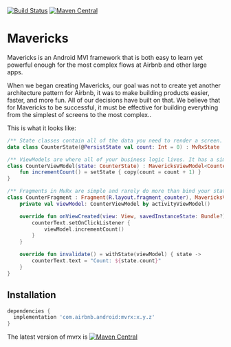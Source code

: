 [![Build Status](https://travis-ci.com/airbnb/MvRx.svg?branch=master)](https://travis-ci.com/github/airbnb/MvRx)
[![Maven Central](https://maven-badges.herokuapp.com/maven-central/com.airbnb.android/mvrx/badge.svg)](https://maven-badges.herokuapp.com/maven-central/com.airbnb.android/mvrx)

# Mavericks

Mavericks is an Android MVI framework that is both easy to learn yet powerful enough for the most complex flows at Airbnb and other large apps.

When we began creating Mavericks, our goal was not to create yet another architecture pattern for Airbnb, it was to make building products easier, faster, and more fun. All of our decisions have built on that. We believe that for Mavericks to be successful, it must be effective for building everything from the simplest of screens to the most complex..

This is what it looks like:
```kotlin
/** State classes contain all of the data you need to render a screen. */
data class CounterState(@PersistState val count: Int = 0) : MvRxState

/** ViewModels are where all of your business logic lives. It has a simple lifecycle and is easy to test. */
class CounterViewModel(state: CounterState) : MavericksViewModel<CounterState>(state) {
    fun incrementCount() = setState { copy(count = count + 1) }
}

/** Fragments in MvRx are simple and rarely do more than bind your state to views. */
class CounterFragment : Fragment(R.layout.fragment_counter), MavericksView {
    private val viewModel: CounterViewModel by activityViewModel()

    override fun onViewCreated(view: View, savedInstanceState: Bundle?) {
        counterText.setOnClickListener {
            viewModel.incrementCount()
        }
    }

    override fun invalidate() = withState(viewModel) { state ->
        counterText.text = "Count: ${state.count}"
    }
}
```

## Installation

```groovy
dependencies {
  implementation 'com.airbnb.android:mvrx:x.y.z'
}
```
The latest version of mvrx is [![Maven Central](https://maven-badges.herokuapp.com/maven-central/com.airbnb.android/mvrx/badge.svg)](https://maven-badges.herokuapp.com/maven-central/com.airbnb.android/mvrx)
